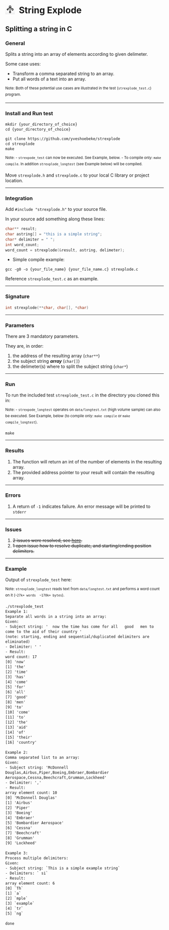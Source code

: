 <h1><img src="docs/string_explode.png" style="height:30px;width:30px;float:left;"/>&nbsp;&nbsp;String Explode</h1>

## Splitting a string in C

### General

Splits a string into an array of elements according to given delimeter.

Some case uses:

- Transform a comma separated string to an array.
- Put all words of a text into an array.

<sup>Note: Both of these potential use cases are illustrated in the test (```strexplode_test.c```) program.</sup>

---

### Install and Run test

```shell
mkdir {your_directory_of_choice}
cd {your_directory_of_choice}
```

```shell
git clone https://github.com/yveshoebeke/strexplode
cd strexplode
make
```

<sup>Note: - ```strexpode_test``` can now be executed. See Example, below. - To compile only: ```make compile```. In addition ```strexplode_longtest``` (see Example below) will be compiled.</sup>

Move ```strexplode.h``` and ```strexplode.c``` to your local C library or project location. 

---

### Integration

Add ```#include "strexplode.h"``` to your source file.

In your source add something along these lines:

```C
char** result;
char astring[] = "this is a simple string";
char* delimiter = " ";
int word_count;
word_count = strexplode(&result, astring, delimeter);
```

* Simple compile example:

```shell
gcc -g0 -o {your_file_name} {your_file_name.c} strexplode.c
```

Reference ```strexplode_test.c``` as an example.

---

### Signature

```C
int strexplode(**char, char[], *char)
```

---

### Parameters

There are 3 mandatory parameters.

They are, in order:

1. the address of the resulting array (```char**```)
1. the subject string ***array*** (```char[]```)
1. the delimeter(s) where to split the subject string (```char*```)

---

### Run

To run the included test ```strexplode_test.c``` in the directory you cloned this in:

<sup>Note: - ```strexpode_longtest``` operates on ```data/longtest.txt``` (high volume sample) can also be executed. See Example, below (to compile only: ```make compile``` or ```make compile_longtest```).</sup>

```shell
make
```

---

### Results

1. The function will return an int of the number of elements in the resulting array.
1. The provided address pointer to your result will contain the resulting array.

---

### Errors

1. A return of ```-1``` indicates failure. An error message will be printed to ```stderr```

---

### Issues

1. ~~2 issues were resolved, see [here](https://github.com/yveshoebeke/strexplode/issues).~~
1. ~~1 open issue how to resolve duplicate, and starting/ending position delimiters.~~

---

### Example

Output of ```strexplode_test``` here:

<sup>Note: ```strexplode_longtest``` reads text from ```data/longtest.txt``` and performs a word count on it (```~27k+ words  ~170k+ bytes```).</sup>

```shell
./strexplode_test
Example 1:
Separate all words in a string into an array:
Given:
- Subject string: '  now the time has come for all   good   men to come to the aid of their country '
(note: starting, ending and sequential/duplicated delimiters are eliminated)
- Delimiter: ' '
- Result:
word count: 17
[0] 'now'
[1] 'the'
[2] 'time'
[3] 'has'
[4] 'come'
[5] 'for'
[6] 'all'
[7] 'good'
[8] 'men'
[9] 'to'
[10] 'come'
[11] 'to'
[12] 'the'
[13] 'aid'
[14] 'of'
[15] 'their'
[16] 'country'

Example 2:
Comma separated list to an array:
Given:
- Subject string: 'McDonnell Douglas,Airbus,Piper,Boeing,Embraer,Bombardier Aerospace,Cessna,Beechcraft,Grumman,Lockheed'
- Delimiter: ','
- Result:
array element count: 10
[0] 'McDonnell Douglas'
[1] 'Airbus'
[2] 'Piper'
[3] 'Boeing'
[4] 'Embraer'
[5] 'Bombardier Aerospace'
[6] 'Cessna'
[7] 'Beechcraft'
[8] 'Grumman'
[9] 'Lockheed'

Example 3:
Process multiple delimiters:
Given:
- Subject string: `This is a simple example string`
- Delimiters: ` si`
- Result:
array element count: 6
[0] `Th`
[1] `a`
[2] `mple`
[3] `example`
[4] `tr`
[5] `ng`

done
```
